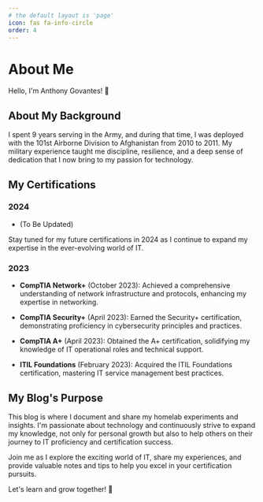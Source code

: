 ```yaml
---
# the default layout is 'page'
icon: fas fa-info-circle
order: 4
---
```


# About Me

Hello, I'm Anthony Govantes! 🚀

## About My Background

I spent 9 years serving in the Army, and during that time, I was deployed with the 101st Airborne Division to Afghanistan from 2010 to 2011. My military experience taught me discipline, resilience, and a deep sense of dedication that I now bring to my passion for technology.

## My Certifications

### 2024

- (To Be Updated)

Stay tuned for my future certifications in 2024 as I continue to expand my expertise in the ever-evolving world of IT.

### 2023

- **CompTIA Network+** (October 2023): Achieved a comprehensive understanding of network infrastructure and protocols, enhancing my expertise in networking.

- **CompTIA Security+** (April 2023): Earned the Security+ certification, demonstrating proficiency in cybersecurity principles and practices.

- **CompTIA A+** (April 2023): Obtained the A+ certification, solidifying my knowledge of IT operational roles and technical support.

- **ITIL Foundations** (February 2023): Acquired the ITIL Foundations certification, mastering IT service management best practices.

## My Blog's Purpose

This blog is where I document and share my homelab experiments and insights. I'm passionate about technology and continuously strive to expand my knowledge, not only for personal growth but also to help others on their journey to IT proficiency and certification success.

Join me as I explore the exciting world of IT, share my experiences, and provide valuable notes and tips to help you excel in your certification pursuits.

Let's learn and grow together! 🌟
